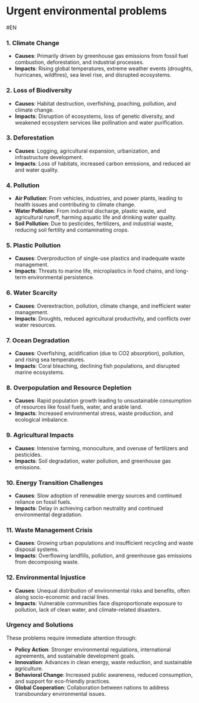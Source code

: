 # Urgent environmental problems
#EN 

### 1. **Climate Change**
- **Causes**: Primarily driven by greenhouse gas emissions from fossil fuel combustion, deforestation, and industrial processes.
- **Impacts**: Rising global temperatures, extreme weather events (droughts, hurricanes, wildfires), sea level rise, and disrupted ecosystems.

### 2. **Loss of Biodiversity**
- **Causes**: Habitat destruction, overfishing, poaching, pollution, and climate change.
- **Impacts**: Disruption of ecosystems, loss of genetic diversity, and weakened ecosystem services like pollination and water purification.

### 3. **Deforestation**
- **Causes**: Logging, agricultural expansion, urbanization, and infrastructure development.
- **Impacts**: Loss of habitats, increased carbon emissions, and reduced air and water quality.

### 4. **Pollution**
- **Air Pollution**: From vehicles, industries, and power plants, leading to health issues and contributing to climate change.
- **Water Pollution**: From industrial discharge, plastic waste, and agricultural runoff, harming aquatic life and drinking water quality.
- **Soil Pollution**: Due to pesticides, fertilizers, and industrial waste, reducing soil fertility and contaminating crops.

### 5. **Plastic Pollution**
- **Causes**: Overproduction of single-use plastics and inadequate waste management.
- **Impacts**: Threats to marine life, microplastics in food chains, and long-term environmental persistence.

### 6. **Water Scarcity**
- **Causes**: Overextraction, pollution, climate change, and inefficient water management.
- **Impacts**: Droughts, reduced agricultural productivity, and conflicts over water resources.

### 7. **Ocean Degradation**
- **Causes**: Overfishing, acidification (due to CO2 absorption), pollution, and rising sea temperatures.
- **Impacts**: Coral bleaching, declining fish populations, and disrupted marine ecosystems.

### 8. **Overpopulation and Resource Depletion**
- **Causes**: Rapid population growth leading to unsustainable consumption of resources like fossil fuels, water, and arable land.
- **Impacts**: Increased environmental stress, waste production, and ecological imbalance.

### 9. **Agricultural Impacts**
- **Causes**: Intensive farming, monoculture, and overuse of fertilizers and pesticides.
- **Impacts**: Soil degradation, water pollution, and greenhouse gas emissions.

### 10. **Energy Transition Challenges**
- **Causes**: Slow adoption of renewable energy sources and continued reliance on fossil fuels.
- **Impacts**: Delay in achieving carbon neutrality and continued environmental degradation.

### 11. **Waste Management Crisis**
- **Causes**: Growing urban populations and insufficient recycling and waste disposal systems.
- **Impacts**: Overflowing landfills, pollution, and greenhouse gas emissions from decomposing waste.

### 12. **Environmental Injustice**
- **Causes**: Unequal distribution of environmental risks and benefits, often along socio-economic and racial lines.
- **Impacts**: Vulnerable communities face disproportionate exposure to pollution, lack of clean water, and climate-related disasters.

### Urgency and Solutions

These problems require immediate attention through:

- **Policy Action**: Stronger environmental regulations, international agreements, and sustainable development goals.
- **Innovation**: Advances in clean energy, waste reduction, and sustainable agriculture.
- **Behavioral Change**: Increased public awareness, reduced consumption, and support for eco-friendly practices.
- **Global Cooperation**: Collaboration between nations to address transboundary environmental issues.